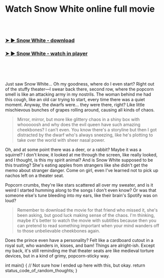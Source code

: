 <h1>Watch Snow White online full movie</h1>


<br><br>

<h3><a href="https://Gregorys-riddgohydme1972.github.io/rlxubahzme/">➤ ► Snow White - download</a></h3> 
<h3><a href="https://Gregorys-riddgohydme1972.github.io/rlxubahzme/">➤ ► Snow White - watch in player</a></h3>


<br><br><br>


Just saw Snow White... Oh my goodness, where do I even start? Right out of the stuffy theater—I swear back there, second row, where the popcorn smell is like an attacking army in my nostrils. The woman behind me had this cough, like an old car trying to start, every time there was a quiet moment. Anyway, the dwarfs were... they were there, right? Like little mischievous bunches of grapes rolling around, causing all kinds of chaos. 

> Mirror, mirror, but more like glittery chaos in a shiny box with whooooosh and why does the evil queen have such amazing cheekbones? I can't even. You know there's a storyline but then I got distracted by the dwarf who's always sneezing, like he's plotting to take over the world with sheer nasal power. 

Oh, and at some point there was a deer, or a rabbit? Maybe it was a squirrel? I don't know, it looked at me through the screen, like really looked, and I thought, is this my spirit animal? And is Snow White supposed to be this trusting? She's eating apples from strangers like she didn't get the memo about stranger danger. Come on girl, even I've learned not to pick up nachos left on a theater seat.

Popcorn crumbs, they're like stars scattered all over my sweater, and is it weird I started humming along to the songs I don't even know? Or was that someone else's tune bleeding into my ears, like their brain's Spotify was on loud?

> Remember to download the movie for that friend who missed it, she's been asking, but good luck making sense of the chaos. I'm thinking, maybe it's better to watch the movie with subtitles because then you can pretend to read something important when your mind wanders off to those unbelievable cheekbones again.

Does the prince even have a personality? Felt like a cardboard cutout in a royal suit, who wanders in, kisses, and bam! Things are alright-ish. Except my back, it's still reminding me that theater seats are like medieval torture devices, but in a kind of grimy, popcorn-sticky way.

int main() {
   // Not sure how I ended up here with this, but okay.
   return status_code_of_random_thoughts;
}
